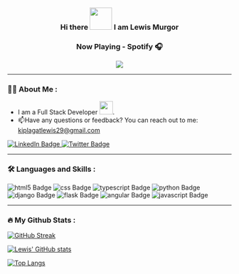 <div align=center >
 
### Hi there <img src="https://media.giphy.com/media/hvRJCLFzcasrR4ia7z/giphy.gif" height="50px"/> I am Lewis Murgor

### Now Playing - Spotify 🎧
<p>
 <a href="https://spotify-github-profile.vercel.app/api/view?uid=ldurzaqenpr3jqltqc08ljv9o&cover_image=true&theme=default&show_offline=true">
   <img src="https://spotify-github-profile.vercel.app/api/view?uid=ldurzaqenpr3jqltqc08ljv9o&cover_image=true&theme=default&show_offline=true"/>
 </a>
</p>
</div>


---

### :technologist: About Me :
- I am a Full Stack Developer <img src="https://media.giphy.com/media/WUlplcMpOCEmTGBtBW/giphy.gif" width="30">.
- :mailbox:Have any questions or feedback? You can reach out to me: kiplagatlewis29@gmail.com
<div id="badges">
  <a href="https://www.linkedin.com/in/lewis-murgor-82894b227/">
    <img src="https://img.shields.io/badge/LinkedIn-blue?style=for-the-badge&logo=linkedin&logoColor=white" alt="LinkedIn Badge"/>
  </a>
  
  <a href="https://twitter.com/KiplagatLewis">
    <img src="https://img.shields.io/badge/Twitter-blue?style=for-the-badge&logo=twitter&logoColor=white" alt="Twitter Badge"/>
  </a>
</div>

---

### :hammer_and_wrench: Languages and Skills :
<div>
  <img src="https://img.shields.io/badge/Html5-orange?style=for-the-badge&logo=html5&logoColor=white" alt="html5 Badge"/>
  <img src="https://img.shields.io/badge/Css-blue?style=for-the-badge&logo=css3&logoColor=white" alt="css Badge"/>
  <img src="https://img.shields.io/badge/Typescript-blue?style=for-the-badge&logo=typescript&logoColor=white" alt="typescript Badge"/>
  <img src="https://img.shields.io/badge/Python-blue?style=for-the-badge&logo=python&logoColor=white" alt="python Badge"/>
  <img src="https://img.shields.io/badge/Django-green?style=for-the-badge&logo=django&logoColor=white" alt="django Badge"/>
  <img src="https://img.shields.io/badge/Flask-black?style=for-the-badge&logo=flask&logoColor=white" alt="flask Badge"/>
  <img src="https://img.shields.io/badge/Angular-red?style=for-the-badge&logo=angular&logoColor=white" alt="angular Badge"/>
  <img src="https://img.shields.io/badge/Javascript-orange?style=for-the-badge&logo=javascript&logoColor=white" alt="javascript Badge"/>
  
  
  
  
</div>

---

### :fire: My Github Stats :

[![GitHub Streak](https://github-readme-streak-stats.herokuapp.com?user=lewis-murgor&theme=dark&background=000000)](https://git.io/streak-stats)


[![Lewis' GitHub stats](https://github-readme-stats.vercel.app/api?username=lewis-murgor&theme=vision-friendly-dark)](https://github.com/anuraghazra/github-readme-stats)

[![Top Langs](https://github-readme-stats.vercel.app/api/top-langs/?username=lewis-murgor&layout=compact&theme=vision-friendly-dark)](https://github.com/anuraghazra/github-readme-stats)

<!--
**lewis-murgor/lewis-murgor** is a ✨ _special_ ✨ repository because its `README.md` (this file) appears on your GitHub profile.

Here are some ideas to get you started:


- 🔭 I’m currently working on ...
- 🌱 I’m currently learning ...
- 👯 I’m looking to collaborate on ...
- 🤔 I’m looking for help with ...
- 💬 Ask me about ...
- 📫 How to reach me: ...
- 😄 Pronouns: ...
- ⚡ Fun fact: ...
-->
